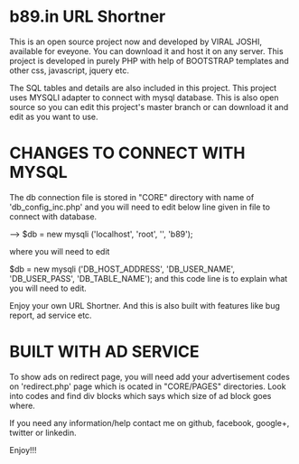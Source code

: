 b89.in URL Shortner
===================

This is an open source project now and developed by VIRAL JOSHI, available for eveyone.
You can download it and host it on any server. This project is developed in purely 
PHP with help of BOOTSTRAP templates and other css, javascript, jquery etc.

The SQL tables and details are also included in this project. This project uses 
MYSQLI adapter to connect with mysql database. This is also open source so you can
edit this project's master branch or can download it and edit as you want to use.

CHANGES TO CONNECT WITH MYSQL
=============================

The db connection file is stored in "CORE" directory with name of 'db_config_inc.php'
and you will need to edit below line given in file to connect with database.

--> $db = new mysqli ('localhost', 'root', '', 'b89');

where you will need to edit 

  $db = new mysqli ('DB_HOST_ADDRESS', 'DB_USER_NAME', 'DB_USER_PASS', 'DB_TABLE_NAME');
  and this code line is to explain what you will need to edit.
  
Enjoy your own URL Shortner. And this is also built with features like bug report, ad service
etc. 


BUILT WITH AD SERVICE
=====================

To show ads on redirect page, you will need add your advertisement codes on 'redirect.php'
page which is ocated in "CORE/PAGES" directories.
Look into codes and find div blocks which says which size of ad block goes where.


If you need any information/help contact me on github, facebook, google+, twitter or linkedin.

Enjoy!!!
